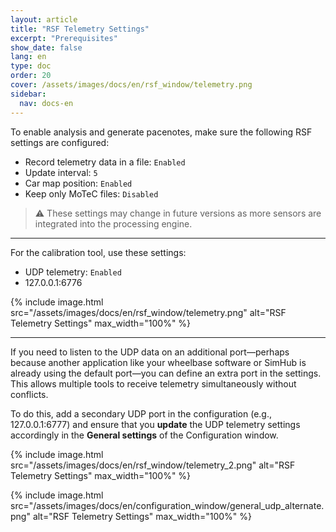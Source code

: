 ```yaml
---
layout: article
title: "RSF Telemetry Settings"
excerpt: "Prerequisites"
show_date: false
lang: en
type: doc
order: 20
cover: /assets/images/docs/en/rsf_window/telemetry.png
sidebar:
  nav: docs-en
---
```


To enable analysis and generate pacenotes, make sure the following RSF settings are configured:

- Record telemetry data in a file: `Enabled`
- Update interval: `5`
- Car map position: `Enabled`
- Keep only MoTeC files: `Disabled`

> ⚠️ These settings may change in future versions as more sensors are integrated into the processing engine.

---

For the calibration tool, use these settings:

- UDP telemetry: `Enabled`
- 127.0.0.1:6776

{% include image.html
   src="/assets/images/docs/en/rsf_window/telemetry.png"
   alt="RSF Telemetry Settings"
   max_width="100%" %}

---

If you need to listen to the UDP data on an additional port—perhaps because another application like your wheelbase software or SimHub is already using the default port—you can define an extra port in the settings. This allows multiple tools to receive telemetry simultaneously without conflicts.

To do this, add a secondary UDP port in the configuration (e.g., 127.0.0.1:6777) and ensure that you **update** the UDP telemetry settings accordingly in the **General settings** of the Configuration window.

{% include image.html
   src="/assets/images/docs/en/rsf_window/telemetry_2.png"
   alt="RSF Telemetry Settings"
   max_width="100%" %}
   
{% include image.html
   src="/assets/images/docs/en/configuration_window/general_udp_alternate.png"
   alt="RSF Telemetry Settings"
   max_width="100%" %}
